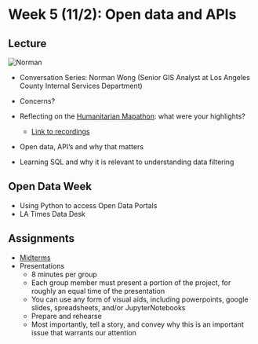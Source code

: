 # Week 5 (11/2): Open data and APIs

## Lecture
![Norman](https://media-exp1.licdn.com/dms/image/C4E03AQFBwy29BFWYNA/profile-displayphoto-shrink_200_200/0?e=1608768000&v=beta&t=UCQOIJbLNJRBcDbHQ63D7eZzlfkawmRTfv9WujXgkk8)
- Conversation Series: Norman Wong (Senior GIS Analyst at Los Angeles County Internal Services Department)

- Concerns?
- Reflecting on the [Humanitarian Mapathon](https://sites.google.com/view/lamapathon/): what were your highlights?
  - [Link to recordings](https://www.youtube.com/playlist?list=PL0dtAcxFkq3sWwANw2pybZy9HdpH4Qo1R)
- Open data, API’s and why that matters
- Learning SQL and why it is relevant to understanding data filtering
## Open Data Week
- Using Python to access Open Data Portals
- LA Times Data Desk
## Assignments
- [Midterms](https://github.com/yohman/up206a/tree/master/Midterm%20and%20Finals)
- Presentations
  - 8 minutes per group
  - Each group member must present a portion of the project, for roughly an equal time of the presentation
  - You can use any form of visual aids, including powerpoints, google slides, spreadsheets, and/or JupyterNotebooks
  - Prepare and rehearse
  - Most importantly, tell a story, and convey why this is an important issue that warrants our attention
